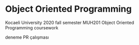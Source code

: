 # Object Oriented Programming
Kocaeli University 2020 fall semester MUH201 Object Oriented Programming coursework

deneme PR çalışması

